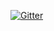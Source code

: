 [![Gitter](https://img.shields.io/badge/apple-DEMO-ff69b4.svg)](https://zhangke163.github.io/mydemo/apple.html)
